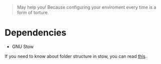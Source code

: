 >May help you! Because configuring your enviroment every time is a form of torture.

# Dependencies
- GNU Stow

If you need to know about folder structure in stow, you can read [this](https://tamerlan.dev/how-i-manage-my-dotfiles-using-gnu-stow/).
